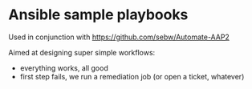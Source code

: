 # Ansible sample playbooks

Used in conjunction with https://github.com/sebw/Automate-AAP2

Aimed at designing super simple workflows:

- everything works, all good
- first step fails, we run a remediation job (or open a ticket, whatever)